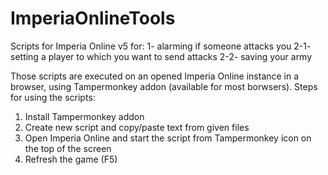 # ImperiaOnlineTools
Scripts for Imperia Online v5 for:
1- alarming if someone attacks you
2-1- setting a player to which you want to send attacks
2-2- saving your army 

Those scripts are executed on an opened Imperia Online instance in a browser, using Tampermonkey addon (available for most borwsers).
Steps for using the scripts:
1. Install Tampermonkey addon
2. Create new script and copy/paste text from given files
3. Open Imperia Online and start the script from Tampermonkey icon on the top of the screen
4. Refresh the game (F5)
